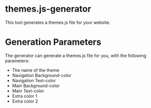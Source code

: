 # themes.js-generator

This tool generates a themes.js file for your website.

# Generation Parameters
The generator can generate a themes.js file for you, with the following parameters:
- The name of the theme
- Navigation Background-color
- Navigation Text-color
- Main Background-color
- Main Text-color
- Extra color 1
- Extra color 2